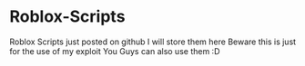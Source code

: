 # Roblox-Scripts
Roblox Scripts just posted on github
I will store them here
Beware this is just for the use of my exploit
You Guys can also use them :D
